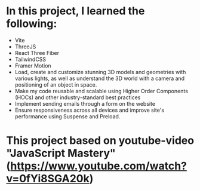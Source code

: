 # In this project, I learned the following:

- Vite
- ThreeJS
- React Three Fiber
- TailwindCSS
- Framer Motion
- Load, create and customize stunning 3D models and geometries with various lights, as well as understand the 3D world with a camera and positioning of an object in space.
- Make my code reusable and scalable using Higher Order Components (HOCs) and other industry-standard best practices
- Implement sending emails through a form on the website
- Ensure responsiveness across all devices and improve site's performance using Suspense and Preload.

# This project based on youtube-video "JavaScript Mastery" (https://www.youtube.com/watch?v=0fYi8SGA20k)
